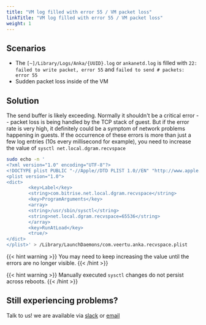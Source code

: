 ```yaml
---
title: "VM log filled with error 55 / VM packet loss"
linkTitle: "VM log filled with error 55 / VM packet loss"
weight: 1
---
```


## Scenarios

- The `[~]/Library/Logs/Anka/{UUID}.log` or `ankanetd.log` is filled with `22: failed to write packet, error 55` and `failed to send # packets: error 55`
- Sudden packet loss inside of the VM

## Solution

The send buffer is likely exceeding. Normally it shouldn't be a critical error -- packet loss is being handled by the TCP stack of guest. But if the error rate is very high, it definitely could be a symptom of network problems happening in guests. If the occurrence of these errors is more than just a few log entries (10s every millisecond for example), you need to increase the value of `sysctl net.local.dgram.recvspace`

```bash
sudo echo -n '
<?xml version="1.0" encoding="UTF-8"?>
<!DOCTYPE plist PUBLIC "-//Apple//DTD PLIST 1.0//EN" "http://www.apple.com/DTDs/PropertyList-1.0.dtd">
<plist version="1.0">
<dict>
        <key>Label</key>
        <string>com.bitrise.net.local.dgram.recvspace</string>
        <key>ProgramArguments</key>
        <array>
        <string>/usr/sbin/sysctl</string>
        <string>net.local.dgram.recvspace=65536</string>
        </array>
        <key>RunAtLoad</key>
        <true/>
</dict>
</plist>' > /Library/LaunchDaemons/com.veertu.anka.recvspace.plist
```

{{< hint warning >}}
You may need to keep increasing the value until the errors are no longer visible.
{{< /hint >}}

{{< hint warning >}}
Manually executed `sysctl` changes do not persist across reboots.
{{< /hint >}}

## Still experiencing problems?

Talk to us! we are available via [slack](https://slack.veertu.com/) or [email](mailto:support@veertu.com)

